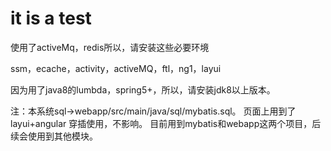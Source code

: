 # it is a test

使用了activeMq，redis所以，请安装这些必要环境

ssm，ecache，activity，activeMQ，ftl，ng1，layui

因为用了java8的lumbda，spring5+，所以，请安装jdk8以上版本。

注：本系统sql->webapp/src/main/java/sql/mybatis.sql。
页面上用到了layui+angular 穿插使用，不影响。
目前用到mybatis和webapp这两个项目，后续会使用到其他模块。
